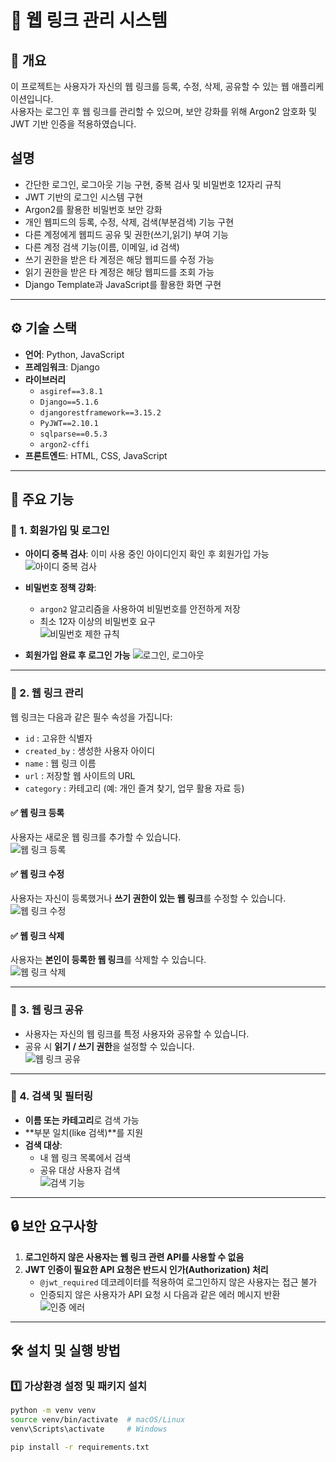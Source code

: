 # 🔗 웹 링크 관리 시스템

## 📌 개요  
이 프로젝트는 사용자가 자신의 웹 링크를 등록, 수정, 삭제, 공유할 수 있는 웹 애플리케이션입니다.  
사용자는 로그인 후 웹 링크를 관리할 수 있으며, 보안 강화를 위해 Argon2 암호화 및 JWT 기반 인증을 적용하였습니다.

## 설명
- 간단한 로그인, 로그아웃 기능 구현, 중복 검사 및 비밀번호 12자리 규칙
- JWT 기반의 로그인 시스템 구현  
- Argon2를 활용한 비밀번호 보안 강화  
- 개인 웹피드의 등록, 수정, 삭제, 검색(부분검색) 기능 구현  
- 다른 계정에게 웹피드 공유 및 권한(쓰기,읽기) 부여 기능
- 다른 계정 검색 기능(이름, 이메일, id 검색)
- 쓰기 권한을 받은 타 계정은 해당 웹피드를 수정 가능  
- 읽기 권한을 받은 타 계정은 해당 웹피드를 조회 가능  
- Django Template과 JavaScript를 활용한 화면 구현  


---

## ⚙️ 기술 스택

- **언어**: Python, JavaScript
- **프레임워크**: Django
- **라이브러리**
  - `asgiref==3.8.1`
  - `Django==5.1.6`
  - `djangorestframework==3.15.2`
  - `PyJWT==2.10.1`
  - `sqlparse==0.5.3`
  - `argon2-cffi`
- **프론트엔드**: HTML, CSS, JavaScript

---

## 🎯 주요 기능  

### 🔹 1. 회원가입 및 로그인
- **아이디 중복 검사**: 이미 사용 중인 아이디인지 확인 후 회원가입 가능  
  ![아이디 중복 검사](https://github.com/user-attachments/assets/e15d2330-5918-4283-b6ca-a1cd836ceefd)
  
- **비밀번호 정책 강화**:
  - `argon2` 알고리즘을 사용하여 비밀번호를 안전하게 저장  
  - 최소 12자 이상의 비밀번호 요구  
  ![비밀번호 제한 규칙](https://github.com/user-attachments/assets/d1342402-2891-4963-9428-e19d8c3a95ea)
  
- **회원가입 완료 후 로그인 가능**
  ![로그인, 로그아웃](https://github.com/user-attachments/assets/07e8b7f4-0dbd-47e6-a95b-d09052657b4a)

---

### 🔹 2. 웹 링크 관리
웹 링크는 다음과 같은 필수 속성을 가집니다:
- `id` : 고유한 식별자
- `created_by` : 생성한 사용자 아이디
- `name` : 웹 링크 이름
- `url` : 저장할 웹 사이트의 URL
- `category` : 카테고리 (예: 개인 즐겨 찾기, 업무 활용 자료 등)

#### ✅ 웹 링크 등록
사용자는 새로운 웹 링크를 추가할 수 있습니다.  
![웹 링크 등록](https://github.com/user-attachments/assets/6a303b07-aadc-423c-9b1a-8957654922ee)

#### ✅ 웹 링크 수정
사용자는 자신이 등록했거나 **쓰기 권한이 있는 웹 링크**를 수정할 수 있습니다.  
![웹 링크 수정](https://github.com/user-attachments/assets/44264694-e440-460d-9156-aed4934cbd0f)

#### ✅ 웹 링크 삭제
사용자는 **본인이 등록한 웹 링크**를 삭제할 수 있습니다.  
![웹 링크 삭제](https://github.com/user-attachments/assets/35eda35f-396b-437f-a104-9105196d1052)

---

### 🔹 3. 웹 링크 공유
- 사용자는 자신의 웹 링크를 특정 사용자와 공유할 수 있습니다.  
- 공유 시 **읽기 / 쓰기 권한**을 설정할 수 있습니다.  
![웹 링크 공유](https://github.com/user-attachments/assets/173a2975-1417-46ec-88ca-d71c184836b7)

---

### 🔹 4. 검색 및 필터링
- **이름 또는 카테고리**로 검색 가능  
- **부분 일치(like 검색)**를 지원  
- **검색 대상**:
  - 내 웹 링크 목록에서 검색
  - 공유 대상 사용자 검색  
![검색 기능](https://github.com/user-attachments/assets/e8e29d3c-39b4-4e0d-8c7a-1d793a0e377f)

---

## 🔒 보안 요구사항
1. **로그인하지 않은 사용자는 웹 링크 관련 API를 사용할 수 없음**  
2. **JWT 인증이 필요한 API 요청은 반드시 인가(Authorization) 처리**  
   - `@jwt_required` 데코레이터를 적용하여 로그인하지 않은 사용자는 접근 불가  
   - 인증되지 않은 사용자가 API 요청 시 다음과 같은 에러 메시지 반환  
   ![인증 에러](https://github.com/user-attachments/assets/c5643f16-8a17-4014-8fe6-910472a9b81a)

---

## 🛠️ 설치 및 실행 방법

### 1️⃣ 가상환경 설정 및 패키지 설치
```sh
python -m venv venv
source venv/bin/activate  # macOS/Linux
venv\Scripts\activate     # Windows

pip install -r requirements.txt
